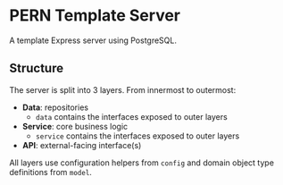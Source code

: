 # PERN Template Server

A template Express server using PostgreSQL.

## Structure

The server is split into 3 layers. From innermost to outermost:

- **Data**: repositories
  - `data` contains the interfaces exposed to outer layers
- **Service**: core business logic
  - `service` contains the interfaces exposed to outer layers
- **API**: external-facing interface(s)

All layers use configuration helpers from `config` and domain object type definitions from `model`.
